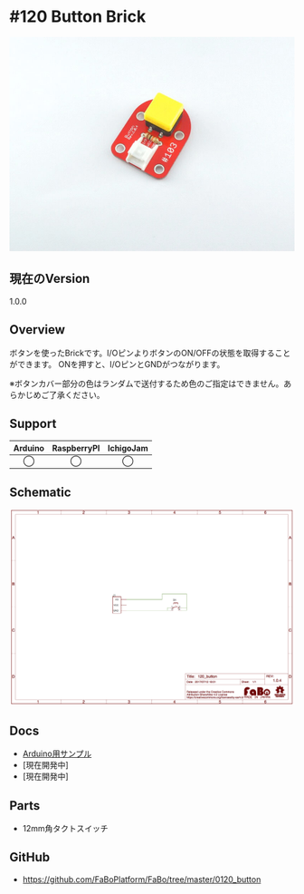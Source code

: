 # #120 Button Brick

![](./img/120_button.jpg)

<!--COLORME-->

## 現在のVersion
1.0.0

## Overview
ボタンを使ったBrickです。I/OピンよりボタンのON/OFFの状態を取得することができます。
ONを押すと、I/OピンとGNDがつながります。

※ボタンカバー部分の色はランダムで送付するため色のご指定はできません。あらかじめご了承ください。

## Support
|Arduino|RaspberryPI|IchigoJam|
|:--:|:--:|:--:|
|◯|◯|◯|

## Schematic
![](./img/120_button_sch.png)

## Docs

* [Arduino用サンプル](http://docs.fabo.io/fabo/arduino/brick_analog/120_brick_analog_button.html)
* [現在開発中]
* [現在開発中]

## Parts
- 12mm角タクトスイッチ

## GitHub
- https://github.com/FaBoPlatform/FaBo/tree/master/0120_button
